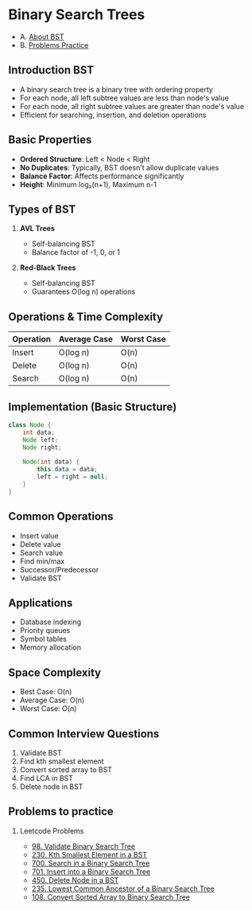 # Binary Search Trees

- A. [About BST](#introduction-bst)
- B. [Problems Practice](#problems-to-practice)

## Introduction BST
- A binary search tree is a binary tree with ordering property
- For each node, all left subtree values are less than node's value
- For each node, all right subtree values are greater than node's value
- Efficient for searching, insertion, and deletion operations

## Basic Properties
- **Ordered Structure**: Left < Node < Right
- **No Duplicates**: Typically, BST doesn't allow duplicate values
- **Balance Factor**: Affects performance significantly
- **Height**: Minimum log₂(n+1), Maximum n-1

## Types of BST
1. **AVL Trees**
    - Self-balancing BST
    - Balance factor of -1, 0, or 1
    
2. **Red-Black Trees**
    - Self-balancing BST
    - Guarantees O(log n) operations

## Operations & Time Complexity
| Operation | Average Case | Worst Case |
|-----------|--------------|------------|
| Insert    | O(log n)    | O(n)       |
| Delete    | O(log n)    | O(n)       |
| Search    | O(log n)    | O(n)       |

## Implementation (Basic Structure)
```java
class Node {
    int data;
    Node left;
    Node right;
    
    Node(int data) {
        this.data = data;
        left = right = null;
    }
}
```

## Common Operations
- Insert value
- Delete value
- Search value
- Find min/max
- Successor/Predecessor
- Validate BST

## Applications
- Database indexing
- Priority queues
- Symbol tables
- Memory allocation

## Space Complexity
- Best Case: O(n)
- Average Case: O(n)
- Worst Case: O(n)

## Common Interview Questions
1. Validate BST
2. Find kth smallest element
3. Convert sorted array to BST
4. Find LCA in BST
5. Delete node in BST

## Problems to practice

1. Leetcode Problems

    - [98. Validate Binary Search Tree](https://leetcode.com/problems/validate-binary-search-tree/)
    - [230. Kth Smallest Element in a BST](https://leetcode.com/problems/kth-smallest-element-in-a-bst/)
    - [700. Search in a Binary Search Tree](https://leetcode.com/problems/search-in-a-binary-search-tree/)
    - [701. Insert into a Binary Search Tree](https://leetcode.com/problems/insert-into-a-binary-search-tree/)
    - [450. Delete Node in a BST](https://leetcode.com/problems/delete-node-in-a-binary-search-tree/)
    - [235. Lowest Common Ancestor of a Binary Search Tree](https://leetcode.com/problems/lowest-common-ancestor-of-a-binary-search-tree/)
    - [108. Convert Sorted Array to Binary Search Tree](https://leetcode.com/problems/convert-sorted-array-to-binary-search-tree/)